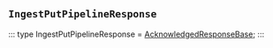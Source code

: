## `IngestPutPipelineResponse`
:::
type IngestPutPipelineResponse = [AcknowledgedResponseBase](./AcknowledgedResponseBase.md);
:::
